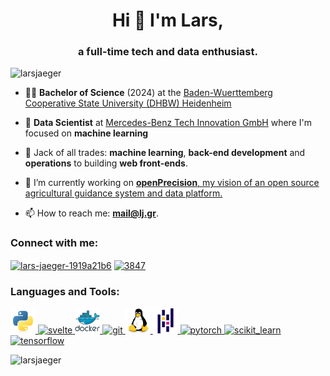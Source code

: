 <h1 align="center">Hi 👋 I'm Lars,</h1>
<h3 align="center">a full-time tech and data enthusiast.</h3>

<p align="left"> <img src="https://komarev.com/ghpvc/?username=larsjaeger&label=Profile%20views&color=0e75b6&style=flat" alt="larsjaeger" /> </p>

- 👨‍🎓 **Bachelor of Science** (2024) at the [Baden-Wuerttemberg Cooperative State University (DHBW) Heidenheim](https://www.heidenheim.dhbw.de/en/home)

- 💼 **Data Scientist** at [Mercedes-Benz Tech Innovation GmbH](https://www.mercedes-benz-techinnovation.com/de/) where I'm focused on **machine learning**

- 💛 Jack of all trades: **machine learning**, **back-end development** and **operations** to building **web front-ends**.

- 🔭 I’m currently working on [**openPrecision**, my vision of an open source agricultural guidance system and data platform.](https://github.com/LarsJaeger/openPrecision)

<!-- - 🌱 At the moment I’m learning **PEFT methods for Large Language Models**. 
-->
- 📫 How to reach me: **mail@lj.gr**.

<h3 align="left">Connect with me:</h3>
<p align="left">
<a href="https://linkedin.com/in/lars-jaeger-1919a21b6" target="blank"><img align="center" src="https://raw.githubusercontent.com/rahuldkjain/github-profile-readme-generator/master/src/images/icons/Social/linked-in-alt.svg" alt="lars-jaeger-1919a21b6" height="30" width="40" /></a>
<a href="https://discord.gg/689899748303568896" target="blank"><img align="center" src="https://raw.githubusercontent.com/rahuldkjain/github-profile-readme-generator/master/src/images/icons/Social/discord.svg" alt="3847" height="30" width="40" /></a>
</p>

<h3 align="left">Languages and Tools:</h3>
<p align="left"> <a href="https://www.python.org" target="_blank" rel="noreferrer"> <img src="https://raw.githubusercontent.com/devicons/devicon/master/icons/python/python-original.svg" alt="python" width="40" height="40"/> </a> <a href="https://svelte.dev" target="_blank" rel="noreferrer"> <img src="https://upload.wikimedia.org/wikipedia/commons/1/1b/Svelte_Logo.svg" alt="svelte" width="40" height="40"/> </a> <a href="https://www.docker.com/" target="_blank" rel="noreferrer"> <img src="https://raw.githubusercontent.com/devicons/devicon/master/icons/docker/docker-original-wordmark.svg" alt="docker" width="40" height="40"/> </a> <a href="https://git-scm.com/" target="_blank" rel="noreferrer"> <img src="https://www.vectorlogo.zone/logos/git-scm/git-scm-icon.svg" alt="git" width="40" height="40"/> </a> <a href="https://www.linux.org/" target="_blank" rel="noreferrer"> <img src="https://raw.githubusercontent.com/devicons/devicon/master/icons/linux/linux-original.svg" alt="linux" width="40" height="40"/> </a> <a href="https://pandas.pydata.org/" target="_blank" rel="noreferrer"> <img src="https://raw.githubusercontent.com/devicons/devicon/2ae2a900d2f041da66e950e4d48052658d850630/icons/pandas/pandas-original.svg" alt="pandas" width="40" height="40"/> </a>  <a href="https://pytorch.org/" target="_blank" rel="noreferrer"> <img src="https://www.vectorlogo.zone/logos/pytorch/pytorch-icon.svg" alt="pytorch" width="40" height="40"/> </a> <a href="https://scikit-learn.org/" target="_blank" rel="noreferrer"> <img src="https://upload.wikimedia.org/wikipedia/commons/0/05/Scikit_learn_logo_small.svg" alt="scikit_learn" width="40" height="40"/> </a> <a href="https://www.tensorflow.org" target="_blank" rel="noreferrer"> <img src="https://www.vectorlogo.zone/logos/tensorflow/tensorflow-icon.svg" alt="tensorflow" width="40" height="40"/> </a> </p>

<p><img align="left" src="https://github-readme-stats.vercel.app/api/top-langs?username=larsjaeger&show_icons=true&locale=en&layout=compact" alt="larsjaeger" /></p>
